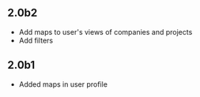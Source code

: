 2.0b2
-----

- Add maps to user's views of companies and projects
- Add filters

2.0b1
-----

- Added maps in user profile
